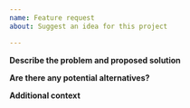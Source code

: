 ```yaml
---
name: Feature request
about: Suggest an idea for this project

---
```


**Describe the problem and proposed solution**

**Are there any potential alternatives?**

**Additional context**
